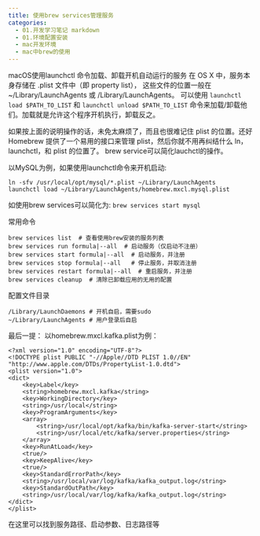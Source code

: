 ```yaml
---
title: 使用brew services管理服务
categories:
  - 01.开发学习笔记 markdown
  - 01.环境配置安装
  - mac开发环境
  - mac中brew的使用
---
```

macOS使用launchctl 命令加载、卸载开机自动运行的服务
在 OS X 中，服务本身存储在 .plist 文件中（即 property list），
这些文件的位置一般在 ~/Library/LaunchAgents 或 /Library/LaunchAgents。
可以使用 
`launchctl load $PATH_TO_LIST` 
和
`launchctl unload $PATH_TO_LIST`
命令来加载/卸载他们。加载就是允许这个程序开机执行，卸载反之。

如果按上面的说明操作的话，未免太麻烦了，而且也很难记住 plist 的位置。还好 Homebrew 提供了一个易用的接口来管理 plist，然后你就不用再纠结什么 ln，launchctl，和 plist 的位置了。
brew service可以简化lauchctl的操作。

以MySQL为例，如果使用launchctl命令来开机启动:
```
ln -sfv /usr/local/opt/mysql/*.plist ~/Library/LaunchAgents
launchctl load ~/Library/LaunchAgents/homebrew.mxcl.mysql.plist
```


如使用brew services可以简化为:
`brew services start mysql`

常用命令
```
brew services list  # 查看使用brew安装的服务列表
brew services run formula|--all  # 启动服务（仅启动不注册）
brew services start formula|--all  # 启动服务，并注册
brew services stop formula|--all   # 停止服务，并取消注册
brew services restart formula|--all  # 重启服务，并注册
brew services cleanup  # 清除已卸载应用的无用的配置
```

配置文件目录

```
/Library/LaunchDaemons # 开机自启，需要sudo
~/Library/LaunchAgents # 用户登录后自启
```

最后一提：
以homebrew.mxcl.kafka.plist为例：
```
<?xml version="1.0" encoding="UTF-8"?>
<!DOCTYPE plist PUBLIC "-//Apple//DTD PLIST 1.0//EN" "http://www.apple.com/DTDs/PropertyList-1.0.dtd">
<plist version="1.0">
<dict>
    <key>Label</key>
    <string>homebrew.mxcl.kafka</string>
    <key>WorkingDirectory</key>
    <string>/usr/local</string>
    <key>ProgramArguments</key>
    <array>
        <string>/usr/local/opt/kafka/bin/kafka-server-start</string>
        <string>/usr/local/etc/kafka/server.properties</string>
    </array>
    <key>RunAtLoad</key>
    <true/>
    <key>KeepAlive</key>
    <true/>
    <key>StandardErrorPath</key>
    <string>/usr/local/var/log/kafka/kafka_output.log</string>
    <key>StandardOutPath</key>
    <string>/usr/local/var/log/kafka/kafka_output.log</string>
</dict>
</plist>

```

在这里可以找到服务路径、启动参数、日志路径等
